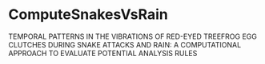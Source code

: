 # ComputeSnakesVsRain
TEMPORAL PATTERNS IN THE VIBRATIONS OF RED-EYED TREEFROG EGG CLUTCHES DURING SNAKE ATTACKS AND RAIN: A COMPUTATIONAL APPROACH TO EVALUATE POTENTIAL ANALYSIS RULES 
